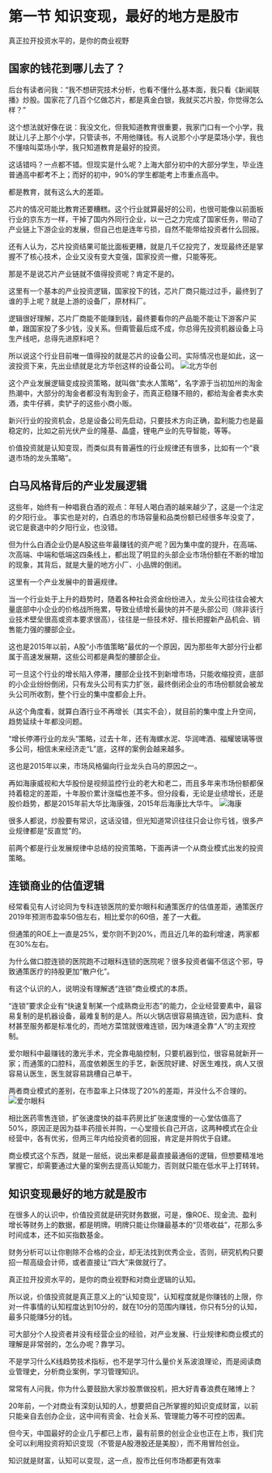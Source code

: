 # 第一节  知识变现，最好的地方是股市
真正拉开投资水平的，是你的商业视野

## 国家的钱花到哪儿去了？
后台有读者问我：“我不想研究技术分析，也看不懂什么基本面，我只看《新闻联播》炒股。国家花了几百个亿做芯片，都是真金白银，我就买芯片股，你觉得怎么样？”

这个想法就好像在说：我没文化，但我知道教育很重要，我家门口有一个小学，我就让儿子上那个小学，只管读书，不用他赚钱。有人说那个小学是菜场小学，我也不懂啥叫菜场小学，我只知道教育是最好的投资。

这话错吗？一点都不错。但现实是什么呢？上海大部分初中的大部分学生，毕业连普通高中都考不上；而好的初中，90%的学生都能考上市重点高中。

都是教育，就有这么大的差距。

芯片的情况可能比教育还要糟糕。这个行业就算最好的公司，也很可能像以前面板行业的京东方一样，干掉了国内外同行企业，以一己之力完成了国家任务，带动了产业链上下游企业的发展，但自己也是连年亏损，自然不能带给投资者什么回报。

还有人认为，芯片投资结果可能比面板更糟，就是几千亿投完了，发现最终还是掌握不了核心技术，企业又没有变大变强，国家投资一撤，只能等死。

那是不是说芯片产业链就不值得投资呢？肯定不是的。

这里有一个基本的产业投资逻辑，国家投下的钱，芯片厂商只能过过手，最终到了谁的手上呢？就是上游的设备厂，原材料厂。

逻辑很好理解，芯片厂商能不能赚到钱，最终要看你的产品能不能让下游客户买单，跟国家投了多少钱，没关系。但甭管最后成不成，你总得先投资机器设备上马生产线吧，总得先进原料吧？

所以说这个行业目前唯一值得投的就是芯片的设备公司。实际情况也是如此，这一波投资下来，先出业绩就是北方华创这样的设备公司。
<img :src="$withBase('/images/beifang.jpg')" alt="北方华创">

这个产业发展逻辑变成投资策略，就叫做“卖水人策略”，名字源于当初加州的淘金热潮中，大部分的淘金者都没有淘到金子，而真正稳赚不赔的，都给淘金者卖水卖酒，卖牛仔裤，卖铲子的这些小商小贩。

新兴行业的投资机会，总是设备公司先启动，只要技术方向正确，盈利能力也是最稳定的，比如之前光伏产业的隆基、晶盛，锂电产业的先导智能，等等。

价值投资就是认知变现，而类似具有普遍性的行业规律还有很多，比如有一个“衰退市场的龙头策略”。

## 白马风格背后的产业发展逻辑

这些年，始终有一种唱衰白酒的观点：年轻人喝白酒的越来越少了，这是一个注定的夕阳行业。
事实也是对的，白酒总的市场容量和品类份额已经很多年没变了，说它是衰退中的夕阳行业，也没错。

但为什么白酒企业仍是A股这些年最赚钱的资产呢？因为集中度的提升，在高端、次高端、中端和低端这四条线上，都出现了明显的头部企业市场份额在不断的增加的现象，其背后，就是大量的地方小厂、小品牌的倒闭。

这里有一个产业发展中的普遍规律。

当一个行业处于上升的趋势时，随着各种社会资金纷纷进入，龙头公司往往会被大量底部中小企业的价格战所拖累，导致业绩增长最快的并不是头部公司（除非该行业技术壁垒很高或资本要求很高），往往是一些技术好、擅长把握新产品机会、销售能力强的腰部企业。

这也是2015年以前，A股“小市值策略”最优的一个原因，因为那些年大部分行业都属于高速发展期，这些公司都是典型的腰部企业。

可一旦这个行业的增长陷入停滞，腰部企业找不到新增市场，只能收缩投资，底部的小企业纷纷倒闭，只有龙头公司有实力扩张，最终倒闭企业的市场份额就会被龙头公司所收割，整个行业的集中度都会上升。

从这个角度看，就算白酒行业不再增长（其实不会），就目前的集中度上升空间，趋势延续十年都没问题。

“增长停滞行业的龙头”策略，过去十年，还有海螺水泥、华润啤酒、福耀玻璃等很多公司，相信未来经济走“L”底，这样的案例会越来越多。

这也是2015年以来，市场风格偏向行业龙头白马的原因之一。

再如海康威视和大华股份是视频监控行业的老大和老二，而且多年来市场份额都保持着稳定的差距，十年股价累计涨幅也差不多。但分段看，无论是业绩增长，还是股价趋势，都是2015年前大华比海康强，2015年后海康比大华牛。
<img :src="$withBase('/images/haikang.jpg')" alt="海康">

很多人都说，炒股要有常识，这话没错，但光知道常识往往只会让你亏钱，很多产业规律都是“反直觉”的。

前两个都是行业发展规律中总结的投资策略，下面再讲一个从商业模式出发的投资策略。
## 连锁商业的估值逻辑

经常看见有人讨论同为专科连锁医院的爱尔眼科和通策医疗的估值差距，通策医疗2019年预测市盈率50倍左右，相比爱尔的60倍，差了一大截。

但通策的ROE上一直是25%，爱尔则不到20%，而且近几年的盈利增速，两家都在30%左右。

为什么做口腔连锁的医院跑不过眼科连锁的医院呢？很多投资者偏不信这个邪，导致通策医疗的持股更加“散户化”。

有这个认识的人，说明没有理解透“连锁”商业模式的本质。

“连锁”要求企业有“快速复制某一个成熟商业形态”的能力，企业经营要素中，最容易复制的是机器设备，最难复制的是人。所以火锅店很容易搞连锁，因为底料、食材甚至服务都是标准化的，而地方菜馆就很难连锁，因为味道全靠“人”的主观控制。

爱尔眼科中最赚钱的激光手术，完全靠电脑控制，只要机器到位，很容易就新开一家；而通策的口腔科，高度依赖医生的手艺，新医院好建、好医生难找，病人又很容易认医生，医生就容易跳槽自己单干。

两者商业模式的差别，在市盈率上只体现了20%的差距，并没什么不合理的。
<img :src="$withBase('/images/aier.jpg')" alt="爱尔眼科">


相比医药零售连锁，扩张速度快的益丰药房比扩张速度慢的一心堂估值高了50%，原因正是因为益丰药擅长并购，一心堂擅长自己开店，这两种模式在企业经营中，各有优劣，但两三年内给投资者的回报，肯定是并购优于自建。

商业模式这个东西，就是一层纸，说出来都是最直接最通俗的逻辑，但想要精准地掌握它，却需要通过大量的案例去提高认知能力，否则就只能在低水平上打转转。

## 知识变现最好的地方就是股市

在很多人的认识中，价值投资就是研究财务数据，可是，像ROE、现金流、盈利增长等财务上的数据，都是明牌。明牌只能让你赚最基本的“贝塔收益”，花那么多时间成本，还不如买指数基金。

财务分析可以让你剔除不合格的企业，却无法找到优秀企业，否则，研究机构只要招一帮高级会计师，或者直接让“四大”来做就行了。

真正拉开投资水平的，是你的商业视野和对商业逻辑的认知。

所以说，价值投资就是真正意义上的“认知变现”，认知程度就是你赚钱的上限，你对一件事情的认知程度达到10分的，就在10分的范围内赚钱，你只有5分的认知，最多只能赚5分的钱。

可大部分个人投资者并没有经营企业的经验，对产业发展、行业规律和商业模式的理解是非常弱的，怎么办呢？靠学习。

不是学习什么K线趋势技术指标，也不是学习什么量价关系波浪理论，而是阅读商业管理史，分析商业案例，学习管理知识。

常常有人问我，你为什么要鼓励大家炒股票做投机，把大好青春浪费在赌博上？

20年前，一个对商业有深刻认知的人，想要把自己所掌握的知识变成财富，以前只能亲自去创办企业，这中间有资金、社会关系、管理能力等不可控的因素。

但今天，中国最好的企业几乎都已上市，最有前景的创业企业也正在上市，我们完全可以利用投资将知识变现（不管是A股港股还是美股），而不用冒险创业。

知识就是财富，认知可以变现，这一点，股市比任何市场都更有效率
